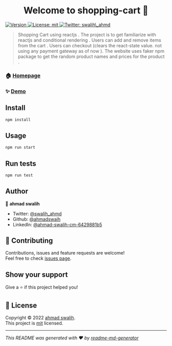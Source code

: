 <h1 align="center">Welcome to shopping-cart 👋</h1>
<p>
  <a href="https://www.npmjs.com/package/shopping-cart" target="_blank">
    <img alt="Version" src="https://img.shields.io/npm/v/shopping-cart.svg">
  </a>
  <a href="/license" target="_blank">
    <img alt="License: mit" src="https://img.shields.io/badge/License-mit-yellow.svg" />
  </a>
  <a href="https://twitter.com/swalih\_ahmd" target="_blank">
    <img alt="Twitter: swalih\_ahmd" src="https://img.shields.io/twitter/follow/swalih\_ahmd.svg?style=social" />
  </a>
</p>

> Shopping Cart using reactjs . The project is to get familiarize with reactjs and conditional rendering . Users can add and remove items from the cart . Users can checkout (clears the react-state value. not using any payment gateway as of now ). The website uses faker npm package to get the random product names and prices for the product .

### 🏠 [Homepage](/src/App.js)

### ✨ [Demo](https://ornate-clafoutis-9f52bc.netlify.app/)

## Install

```sh
npm install
```

## Usage

```sh
npm run start
```

## Run tests

```sh
npm run test
```

## Author

👤 **ahmad swalih**

* Twitter: [@swalih\_ahmd](https://twitter.com/swalih\_ahmd)
* Github: [@ahmadswaih](https://github.com/ahmadswaih)
* LinkedIn: [@ahmad-swalih-cm-6429881b5](https://linkedin.com/in/ahmad-swalih-cm-6429881b5)

## 🤝 Contributing

Contributions, issues and feature requests are welcome!<br />Feel free to check [issues page](/issues). 

## Show your support

Give a ⭐️ if this project helped you!

## 📝 License

Copyright © 2022 [ahmad swalih](https://github.com/ahmadswaih).<br />
This project is [mit](/license) licensed.

***
_This README was generated with ❤️ by [readme-md-generator](https://github.com/kefranabg/readme-md-generator)_